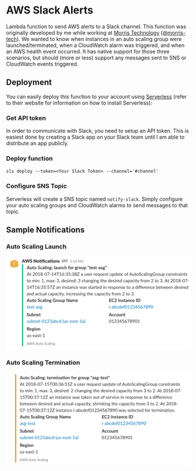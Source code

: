 # AWS Slack Alerts

Lambda function to send AWS alerts to a Slack channel. This function was originally developed by me while working at
[Morris Technology](http://www.morristechnology.com) ([@morris-tech](https://github.com/morris-tech)). We wanted to know
when instances in an auto scaling group were launched/terminated, when a CloudWatch alarm was triggered, and when an
AWS health event occurred. It has native support for those three scenarios, but should (more or less) support any
messages sent to SNS or CloudWatch events triggered.

## Deployment
You can easily deploy this function to your account using [Serverless](https://serverless.com/)
(refer to their website for information on how to install Serverless):

### Get API token
In order to communicate with Slack, you need to setup an API token. This is easiest done by creating a Slack app on
your Slack team until I am able to distribute an app publicly.

### Deploy function

```
sls deploy --token=<Your Slack Token> --channel='#channel'
```

### Configure SNS Topic

Serverless will create a SNS topic named `notify-slack`. Simply configure your auto scaling groups and CloudWatch alarms
to send messages to that topic.

## Sample Notifications

### Auto Scaling Launch
![Auto Scaling Launch](img/asg-launch.png)

### Auto Scaling Termination
![Auto Scaling Termination](img/asg-terminate.png)

